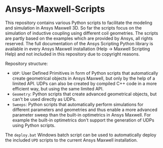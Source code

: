 # Ansys-Maxwell-Scripts

This repository contains various Python scripts to facilitate the modeling and simulation in Ansys Maxwell 3D. So far the scripts focus on the simulation of inductive coupling using different coil geometries. The scripts are partly based on the examples which are provided by Ansys, all rights reserved. The full documentation of the Ansys Scripting Python library is available in every Ansys Maxwell installation (Help -> Maxwell Scripting Help) and not included in this repository due to copyright reasons.

Repository structure:
- `UDP`: User Defined Primitives in form of Python scripts that automatically create geometrical objects in Ansys Maxwell, but only by the help of a limited API. UDPs can also be created by compiled C++ code in a more efficient way, but using the same limited API.
- `Geometry`: Python scripts that create advanced geometrical objects, but can't be used directly as UDPs.
- `Sweeps`: Python scripts that automatically perform simulations for different parameters and geometries and thus enable a more advanced parameter sweep than the built-in optimetrics in Ansys Maxwell. For example the built-in optimetrics don't support the generation of UDPs using Python scripts.

The `deploy.bat` Windows batch script can be used to automatically deploy the included `UPD` scripts to the current Ansys Maxwell installation.